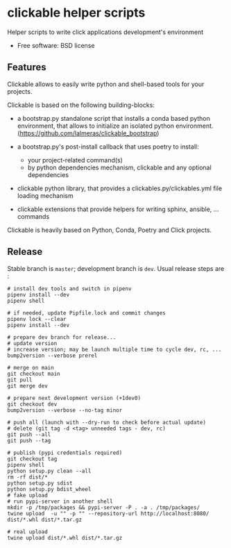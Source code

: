 # clickable helper scripts

Helper scripts to write click applications development's environment


* Free software: BSD license


## Features

Clickable allows to easily write python and shell-based tools for your projects.

Clickable is based on the following building-blocks:

* a bootstrap.py standalone script that installs a conda based python environment,
  that allows to initialize an isolated python environment.
  (https://github.com/lalmeras/clickable_bootstrap)

* a bootstrap.py's post-install callback that uses poetry to install:

  * your project-related command(s)
  * by python dependencies mechanism, clickable and any optional dependencies

* clickable python library, that provides a clickables.py/clickables.yml file
  loading mechanism

* clickable extensions that provide helpers for writing sphinx, ansible, ...
  commands

Clickable is heavily based on Python, Conda, Poetry and Click projects.


## Release

Stable branch is `master`; development branch is `dev`. Usual release steps are :

```
# install dev tools and switch in pipenv
pipenv install --dev
pipenv shell

# if needed, update Pipfile.lock and commit changes
pipenv lock --clear
pipenv install --dev

# prepare dev branch for release...
# update version
# increase version; may be launch multiple time to cycle dev, rc, ...
bump2version --verbose prerel

# merge on main
git checkout main
git pull
git merge dev

# prepare next development version (+1dev0)
git checkout dev
bump2version --verbose --no-tag minor

# push all (launch with --dry-run to check before actual update)
# delete (git tag -d <tag> unneeded tags - dev, rc)
git push --all
git push --tag

# publish (pypi credentials required)
git checkout tag
pipenv shell
python setup.py clean --all
rm -rf dist/*
python setup.py sdist
python setup.py bdist_wheel
# fake upload
# run pypi-server in another shell
mkdir -p /tmp/packages && pypi-server -P . -a . /tmp/packages/
twine upload  -u "" -p "" --repository-url http://localhost:8080/ dist/*.whl dist/*.tar.gz

# real upload
twine upload dist/*.whl dist/*.tar.gz
```
